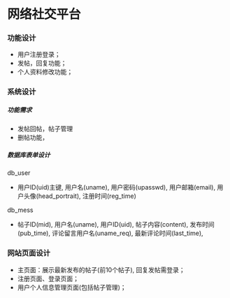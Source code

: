 # 网络社交平台

### 功能设计

- 用户注册登录；
- 发帖，回复功能；
- 个人资料修改功能；



### 系统设计

##### 功能需求

- 发帖回帖，帖子管理
- 删帖功能，

##### 数据库表单设计

db_user

- 用户ID(uid)主键, 用户名(uname), 用户密码(upasswd), 用户邮箱(email), 用户头像(head_portrait), 注册时间(reg_time) 

db_mess

- 帖子ID(mid), 用户名(uname), 用户ID(uid), 帖子内容(content), 发布时间(pub_time), 评论留言用户名(uname_req), 最新评论时间(last_time),

### 网站页面设计

- 主页面：展示最新发布的帖子(前10个帖子), 回复发帖需登录；
- 注册页面、登录页面；
- 用户个人信息管理页面(包括帖子管理)；



### 